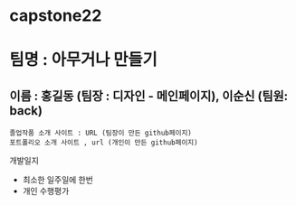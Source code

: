 # capstone22

# 팀명 : 아무거나 만들기 
## 이름 : 홍길동 (팀장 : 디자인 - 메인페이지), 이순신 (팀원: back)

    졸업작품 소개 사이트 : URL (팀장이 만든 github페이지)
    포트폴리오 소개 사이트 , url (개인이 만든 github페이지)

개발일지
- 최소한 일주일에 한번
- 개인 수행평가
